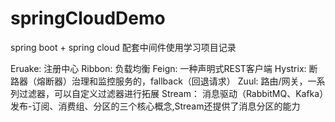 # springCloudDemo
spring boot + spring cloud 配套中间件使用学习项目记录

Eruake:  注册中心
Ribbon: 负载均衡
Feign: 一种声明式REST客户端
Hystrix: 断路器（熔断器）治理和监控服务的，fallback（回退请求）
Zuul: 路由/网关，一系列过滤器，可以自定义过滤器进行拓展
Stream： 消息驱动（RabbitMQ、Kafka）发布-订阅、消费组、分区的三个核心概念,Stream还提供了消息分区的能力
